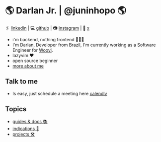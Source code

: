 # 🌎 Darlan Jr. | @juninhopo 🌎
🖇️ [linkedin](https://www.linkedin.com/in/darlan-junior/) | 💻 [github](https://github.com/juninhopo) | 📷 [instagram](https://www.instagram.com/juninhopo/) | 🦜 [x](https://x.com/juninhopo_dev/)

- i'm backend, nothing frontend 👨🏻‍💻
- I'm Darlan, Developer from Brazil, I'm currently working as a Software Engineer for [Woovi](https://woovi.com/).
- lazyvim ❤️
- open source beginner
- [more about me](/me/index)

## Talk to me 

- Is easy, just schedule a meeting here [calendly](https://calendly.com/darlan-entria/30min)

## Topics

- [guides & docs 📚](/guides-&-docs/index)
- [indications 🧭](/indications/index)
- [projects 🛠️](/projects/index)
